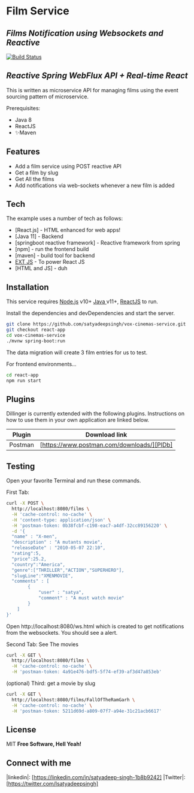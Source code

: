 # Film Service
## _Films Notification using Websockets and Reactive_

[![Build Status](https://travis-ci.org/joemccann/dillinger.svg?branch=master)](https://travis-ci.org/joemccann/dillinger)

## _Reactive Spring WebFlux API + Real-time React_

This is written as microservice API for managing films using the event sourcing pattern of microservice.

Prerequisites: 
- Java 8
- ReactJS
- ✨Maven
## Features

- Add a film service using POST reactive API
- Get a film by slug
- Get All the films
- Add notifications via web-sockets whenever a new film is added

## Tech

The example uses a number of tech as follows:

- [React.js] - HTML enhanced for web apps!
- [Java 11] - Backend
- [springboot reactive framework] - Reactive framework from spring 
- [npm] - run the frontend build
- [maven] - build tool for backend
- [EXT JS](https://www.sencha.com) - To power React JS
- [HTML and JS] - duh


## Installation

This service requires [Node.js](https://nodejs.org/) v10+  [Java ](https://www.oracle.com/ae/java/technologies/javase-jdk11-downloads.html)v11+, [ReactJS](https://reactjs.org) to run.

Install the dependencies and devDependencies and start the server.

```sh 
git clone https://github.com/satyadeepsingh/vox-cinemas-service.git
git checkout react-app
cd vox-cinemas-service
./mvnw spring-boot:run
```
The data migration will create 3 film entries for us to test.

For frontend environments...

```sh
cd react-app
npm run start
```

## Plugins

Dillinger is currently extended with the following plugins.
Instructions on how to use them in your own application are linked below.

| Plugin | Download link |
| ------ | ------ |
| Postman | [https://www.postman.com/downloads/][PlDb] |


## Testing


Open your favorite Terminal and run these commands.

First Tab:

```sh
curl -X POST \
  http://localhost:8080/films \
  -H 'cache-control: no-cache' \
  -H 'content-type: application/json' \
  -H 'postman-token: 0b38fcbf-c198-eac7-a4df-32cc89156220' \
  -d '{
  "name" : "X-men",
  "description" : "A mutants movie",
  "releaseDate" : "2010-05-07 22:10",
  "rating":5,
  "price":25.2,
  "country":"America",
  "genre":["THRILLER","ACTION","SUPERHERO"],
  "slugLine":"XMENMOVIE",
  "comments" : [
	  	{
	  		"user" : "satya",
	  		"comment" : "A must watch movie"
	  	}
  	] 
}'
```
Open http://localhost:8080/ws.html which is created to get notifications from the websockets. You should see a alert. 

Second Tab: See The movies

```sh
curl -X GET \
  http://localhost:8080/films \
  -H 'cache-control: no-cache' \
  -H 'postman-token: 4a91e476-bdf5-5f74-ef39-af3d47a853eb'
```

(optional) Third: get a movie by slug

```sh
curl -X GET \
  http://localhost:8080/films/FallOfTheRamGarh \
  -H 'cache-control: no-cache' \
  -H 'postman-token: 5211d69d-a809-07f7-a94e-31c21acb6617'
```

## License

MIT
**Free Software, Hell Yeah!**
## Connect with me
   |linkedin|: [https://linkedin.com/in/satyadeep-singh-1b8b9242]
   |Twitter|: [https://twitter.com/Isatyadeepsingh]
  
